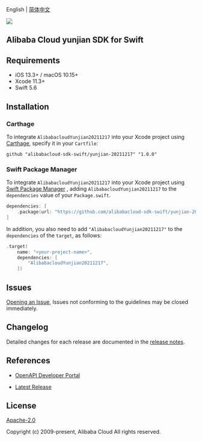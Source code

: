 English | [简体中文](README-CN.md)

![](https://aliyunsdk-pages.alicdn.com/icons/AlibabaCloud.svg)

## Alibaba Cloud yunjian SDK for Swift

## Requirements

- iOS 13.3+ / macOS 10.15+
- Xcode 11.3+
- Swift 5.6

## Installation

### Carthage

To integrate `AlibabacloudYunjian20211217` into your Xcode project using [Carthage](https://github.com/Carthage/Carthage), specify it in your `Cartfile`:

```ogdl
github "alibabacloud-sdk-swift/yunjian-20211217" "1.0.0"
```

### Swift Package Manager

To integrate `AlibabacloudYunjian20211217` into your Xcode project using [Swift Package Manager](https://swift.org/package-manager/) , adding `AlibabacloudYunjian20211217` to the `dependencies` value of your `Package.swift`.

```swift
dependencies: [
    .package(url: "https://github.com/alibabacloud-sdk-swift/yunjian-20211217.git", from: "1.0.0")
]
```

In addition, you also need to add `"AlibabacloudYunjian20211217"` to the `dependencies` of the `target`, as follows:

```swift
.target(
    name: "<your-project-name>",
    dependencies: [
        "AlibabacloudYunjian20211217",
    ])
```

## Issues

[Opening an Issue](https://github.com/alibabacloud-sdk-swift/yunjian-20211217/issues/new), Issues not conforming to the guidelines may be closed immediately.

## Changelog

Detailed changes for each release are documented in the [release notes](./ChangeLog.txt).

## References

* [OpenAPI Developer Portal](https://next.api.alibabacloud.com/home)
- [Latest Release](https://github.com/alibabacloud-sdk-swift/yunjian-20211217)

## License

[Apache-2.0](http://www.apache.org/licenses/LICENSE-2.0)

Copyright (c) 2009-present, Alibaba Cloud All rights reserved.
